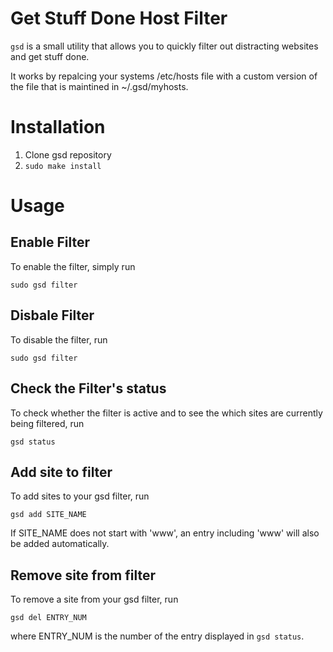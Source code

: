 # Get Stuff Done Host Filter
`gsd` is a small utility that allows you to quickly filter out
distracting websites and get stuff done.

It works by repalcing your systems /etc/hosts file with a custom
version of the file that is maintined in ~/.gsd/myhosts.

# Installation

1. Clone gsd repository
2. `sudo make install`

# Usage

## Enable Filter
To enable the filter, simply run

    sudo gsd filter

## Disbale Filter
To disable the filter, run

    sudo gsd filter

## Check the Filter's status
To check whether the filter is active and to see the which sites are
currently being filtered, run

    gsd status

## Add site to filter
To add sites to your gsd filter, run

    gsd add SITE_NAME

If SITE_NAME does not start with 'www', an entry including 'www' will
also be added automatically.

## Remove site from filter
To remove a site from your gsd filter, run

    gsd del ENTRY_NUM

where ENTRY_NUM is the number of the entry displayed in `gsd status`.



